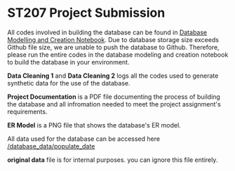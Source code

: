 # ST207 Project Submission

All codes involved in building the database can be found in [Database Modelling and Creation Notebook](https://github.com/lse-st207/project-mt2021-database-team/blob/main/Answer%20Folder/Data%20Modelling%20and%20Creation.ipynb). Due to database storage size exceeds Github file size, we are unable to push the database to Github. Therefore, please run the entire codes in the database modeling and creation notebook to build the database in your environment.

**Data Cleaning 1** and **Data Cleaning 2** logs all the codes used to generate synthetic data for the use of the database.

**Project Documentation** is a PDF file documenting the process of building the database and all infromation needed to meet the project assignment's requirements.

**ER Model** is a PNG file that shows the database's ER model.

All data used for the database can be accessed here [/database_data/populate_date](https://github.com/lse-st207/project-mt2021-database-team/tree/main/database_data/populate_data)

**original data** file is for internal purposes. you can ignore this file entirely.
